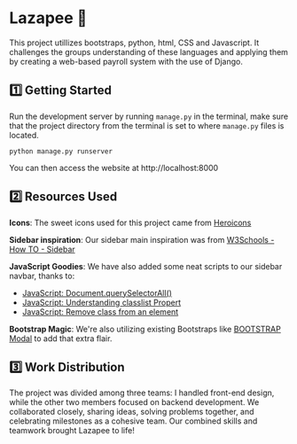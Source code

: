 # Lazapee 🚀
This project utillizes bootstraps, python, html, CSS and Javascript. It challenges the groups understanding of these languages and applying them by creating a web-based payroll system with the use of Django. 

## 1️⃣ Getting Started
Run the development server by running ```manage.py```  in the terminal, make sure that the project directory from the terminal is set to where ```manage.py```  files is located. 
``` 
python manage.py runserver
```
You can then access the website at http://localhost:8000

## 2️⃣ Resources Used
**Icons**: The sweet icons used for this project came from [Heroicons](https://heroicons.com/outline)

**Sidebar inspiration**: Our sidebar main inspiration was from [W3Schools - How TO - Sidebar](https://www.w3schools.com/howto/howto_js_sidenav.asp)

**JavaScript Goodies**: We have also added some neat scripts to our sidebar navbar, thanks to:
- [JavaScript: Document.querySelectorAll()](https://developer.mozilla.org/en-US/docs/Web/API/Document/querySelectorAll)
- [JavaScript: Understanding classlist Propert](https://www.w3schools.com/jsref/prop_element_classlist.asp)
- [JavaScript: Remove class from an element](https://www.w3schools.com/howto/howto_js_remove_class.asp)

**Bootstrap Magic**: We're also utilizing existing Bootstraps like [BOOTSTRAP Modal](https://getbootstrap.com/docs/5.3/components/modal) to add that extra flair. 

## 3️⃣ Work Distribution
The project was divided among three teams: I handled front-end design, while the other two members focused on backend development. We collaborated closely, sharing ideas, solving problems together, and celebrating milestones as a cohesive team. Our combined skills and teamwork brought Lazapee to life!



